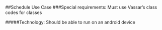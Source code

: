 ##Schedule Use Case
###Special requirements:
Must use Vassar’s class codes for classes



#####Technology: Should be able to run on an android device
